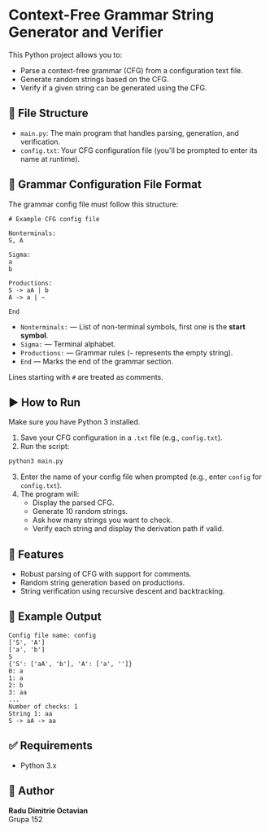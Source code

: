 # Context-Free Grammar String Generator and Verifier

This Python project allows you to:

- Parse a context-free grammar (CFG) from a configuration text file.
- Generate random strings based on the CFG.
- Verify if a given string can be generated using the CFG.

## 📁 File Structure

- `main.py`: The main program that handles parsing, generation, and verification.
- `config.txt`: Your CFG configuration file (you'll be prompted to enter its name at runtime).

## 📌 Grammar Configuration File Format

The grammar config file must follow this structure:

```
# Example CFG config file

Nonterminals:
S, A

Sigma:
a
b

Productions:
S -> aA | b
A -> a | ~

End
```

- `Nonterminals:` — List of non-terminal symbols, first one is the **start symbol**.
- `Sigma:` — Terminal alphabet.
- `Productions:` — Grammar rules (`~` represents the empty string).
- `End` — Marks the end of the grammar section.

Lines starting with `#` are treated as comments.

## ▶️ How to Run

Make sure you have Python 3 installed.

1. Save your CFG configuration in a `.txt` file (e.g., `config.txt`).
2. Run the script:

```bash
python3 main.py
```

3. Enter the name of your config file when prompted (e.g., enter `config` for `config.txt`).
4. The program will:
   - Display the parsed CFG.
   - Generate 10 random strings.
   - Ask how many strings you want to check.
   - Verify each string and display the derivation path if valid.

## 🧠 Features

- Robust parsing of CFG with support for comments.
- Random string generation based on productions.
- String verification using recursive descent and backtracking.

## 📎 Example Output

```
Config file name: config
['S', 'A']
['a', 'b']
S
{'S': ['aA', 'b'], 'A': ['a', '']}
0: a
1: a
2: b
3: aa
...
Number of checks: 1
String 1: aa
S -> aA -> aa
```

## ✅ Requirements

- Python 3.x

## 👤 Author

**Radu Dimitrie Octavian**  
Grupa 152
